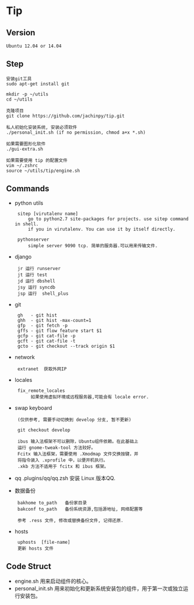 Tip
========


## Version

    Ubuntu 12.04 or 14.04


## Step

    安装git工具
    sudo apt-get install git
    
    mkdir -p ~/utils
    cd ~/utils

    克隆项目
    git clone https://github.com/jachinpy/tip.git

    私人初始化安装系统, 安装必须软件
    ./personal_init.sh (if no permission, chmod a+x *.sh)
    
    如果需要图形化软件
    ./gui-extra.sh

    如果需要使用 tip 的配置文件
    vim ~/.zshrc
    source ~/utils/tip/engine.sh


## Commands
  
 + python utils
        
        sitep [virutalenv name]
            go to python2.7 site-packages for projects. use sitep command in shell.
            if you in virutalenv. You can use it by itself directly.

        pythonserver 
            simple server 9090 tcp. 简单的服务器.可以用来传输文件.
 + django

        jr 运行 runserver
        jt 运行 test
        jd 运行 dbshell
        jsy 运行 syncdb 
        jsp 运行  shell_plus

 + git 

        gh   - git hist 
        ghh  - git hist -max-count=1
        gfp  - git fetch -p
        gffs - git flow feature start $1
        gcfp - git cat-file -p 
        gcft - git cat-file -t
        gcto - git checkout --track origin $1

 + network

        extranet  获取外网IP        

 + locales

        fix_remote_locales 
             如果使用虚拟环境或远程服务器,可能会有 locale error.

 + swap keyboard
 
        (仅供参考, 需要手动切换到 develop 分支, 暂不更新)
        
        git checkout develop
 
        ibus 输入法框架不可以删除，Ubuntu组件依赖。在此基础上
        运行 gnome-tweak-tool 方法较好。
        Fcitx 输入法框架，需要使用 .Xmodmap 文件交换按键，并
        将指令装入 .xprofile 中，以便开机执行。
        .xkb 方法不适用于 fcitx 和 ibus 框架。

 + qq
        .plugins/qq/qq.zsh  安装 Linux 版本QQ.

 + 数据备份

        bakhome to_path   备份家目录
        bakconf to_path   备份系统资源,包括源地址, 网络配置等

        参考 .ress 文件, 修改或替换备份文件, 记得还原.

 + hosts

        uphosts  [file-name]
        更新 hosts 文件

## Code Struct 

 + engine.sh
	用来启动组件的核心。
 + personal_init.sh
	用来初始化和更新系统安装包的组件，用于第一次或独立运行安装包。

